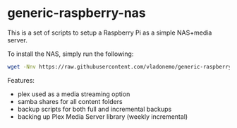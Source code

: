 # generic-raspberry-nas

This is a set of scripts to setup a Raspberry Pi as a simple NAS+media server.

To install the NAS, simply run the following:
```bash
wget -Nnv https://raw.githubusercontent.com/vladonemo/generic-raspberry-nas/master/install.sh && bash install.sh
```

Features:
- plex used as a media streaming option
- samba shares for all content folders
- backup scripts for both full and incremental backups
- backing up Plex Media Server library (weekly incremental)
